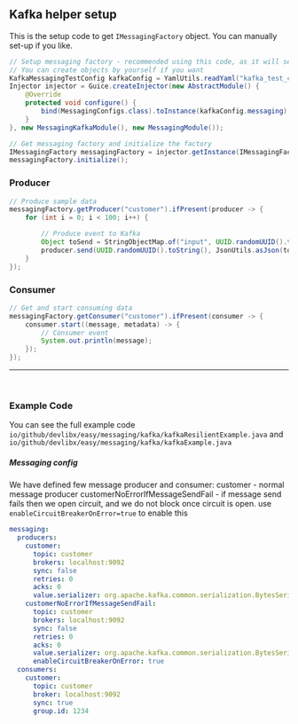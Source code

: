 ## Kafka helper setup
This is the setup code to get ```IMessagingFactory``` object. You can manually set-up if you like.
```java
// Setup messaging factory - recommended using this code, as it will setup defaults.
// You can create objects by yourself if you want
KafkaMessagingTestConfig kafkaConfig = YamlUtils.readYaml("kafka_test_config.yml", KafkaMessagingTestConfig.class);
Injector injector = Guice.createInjector(new AbstractModule() {
    @Override
    protected void configure() {
        bind(MessagingConfigs.class).toInstance(kafkaConfig.messaging);
    }
}, new MessagingKafkaModule(), new MessagingModule());

// Get messaging factory and initialize the factory
IMessagingFactory messagingFactory = injector.getInstance(IMessagingFactory.class);
messagingFactory.initialize();
```

### Producer
```java
// Produce sample data
messagingFactory.getProducer("customer").ifPresent(producer -> {
    for (int i = 0; i < 100; i++) {

        // Produce event to Kafka
        Object toSend = StringObjectMap.of("input", UUID.randomUUID().toString());
        producer.send(UUID.randomUUID().toString(), JsonUtils.asJson(toSend).getBytes());
    }
});
```

### Consumer
```java
// Get and start consuming data
messagingFactory.getConsumer("customer").ifPresent(consumer -> {
    consumer.start((message, metadata) -> {
        // Consumer event
        System.out.println(message);
    });
});
```
---
<br>

### Example Code
You can see the full example code
```io/github/devlibx/easy/messaging/kafka/kafkaResilientExample.java``` and 
```io/github/devlibx/easy/messaging/kafka/kafkaExample.java```

##### Messaging config 
We have defined few message producer and consumer:
customer - normal message producer
customerNoErrorIfMessageSendFail - if message send fails then we open circuit, and we do not block once circuit is open.
    use ```enableCircuitBreakerOnError=true``` to enable this
```yaml
messaging:
  producers:    
    customer:
      topic: customer
      brokers: localhost:9092
      sync: false
      retries: 0
      acks: 0
      value.serializer: org.apache.kafka.common.serialization.BytesSerializer
    customerNoErrorIfMessageSendFail:
      topic: customer
      brokers: localhost:9092
      sync: false
      retries: 0
      acks: 0
      value.serializer: org.apache.kafka.common.serialization.BytesSerializer
      enableCircuitBreakerOnError: true
  consumers:   
    customer:
      topic: customer
      broker: localhost:9092
      sync: true
      group.id: 1234
```